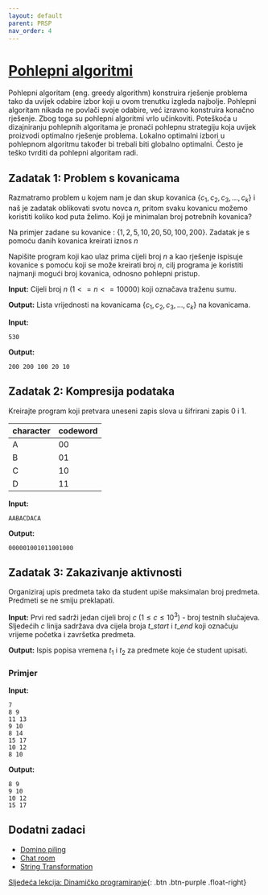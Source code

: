 ```yaml
---
layout: default
parent: PRSP
nav_order: 4
---
```


# [Pohlepni algoritmi](https://cses.fi/book/book.pdf#chapter.5)

Pohlepni algoritam (eng. greedy algorithm) konstruira rješenje problema tako da uvijek odabire izbor koji u ovom trenutku izgleda najbolje. Pohlepni algoritam nikada ne povlači svoje odabire, već izravno konstruira konačno rješenje. Zbog toga su pohlepni algoritmi vrlo učinkoviti. Poteškoća u dizajniranju pohlepnih algoritama je pronaći pohlepnu strategiju koja uvijek proizvodi optimalno rješenje problema. Lokalno optimalni izbori u pohlepnom algoritmu također bi trebali biti globalno optimalni. Često je teško tvrditi da pohlepni algoritam radi.

## Zadatak 1: Problem s kovanicama

Razmatramo problem u kojem nam je dan skup kovanica $\{c_1, c_2, c_3,...,c_k\}$ i naš je zadatak oblikovati svotu novca $n$, pritom svaku kovanicu možemo koristiti koliko kod puta želimo. Koji je minimalan broj potrebnih kovanica?

Na primjer zadane su kovanice : $\{1, 2, 5, 10, 20, 50, 100, 200\}$. Zadatak je s pomoću danih kovanica kreirati iznos $n$

Napišite program koji kao ulaz prima cijeli broj $n$ a kao rješenje ispisuje kovanice s pomoću koji se može kreirati broj $n$, cilj programa je koristiti najmanji mogući broj kovanica, odnosno pohlepni pristup.

**Input:**
Cijeli broj $n$ $(1 <= n <= 10000)$ koji označava traženu sumu.

**Output:**
Lista vrijednosti na kovanicama $\{c_1, c_2, c_3,...,c_k\}$ na kovanicama.

**Input:**

```text
530
```

**Output:**

```text
200 200 100 20 10
```

## Zadatak 2: Kompresija podataka

Kreirajte program koji pretvara uneseni zapis slova u šifrirani zapis 0 i 1.

| character | codeword |
| --------- | -------- |
| A         | 00       |
| B         | 01       |
| C         | 10       |
| D         | 11       |

**Input:**

```text
AABACDACA
```

**Output:**

```text
000001001011001000
```

## Zadatak 3: Zakazivanje aktivnosti

Organiziraj upis predmeta tako da student upiše maksimalan broj predmeta. Predmeti se ne smiju preklapati.

**Input:**
Prvi red sadrži jedan cijeli broj $c$ $(1 \le c \le 10^3)$ - broj testnih slučajeva.
Sljedećih $c$ linija sadržava dva cijela broja $t\_start$ i $t\_end$ koji označuju vrijeme početka i završetka predmeta.

**Output:**
Ispis popisa vremena $t_1$ i $t_2$ za predmete koje će student upisati.

### Primjer

**Input:**

```text
7
8 9
11 13
9 10
8 14
15 17
10 12
8 10
```

**Output:**

```text
8 9
9 10
10 12
15 17
```

## Dodatni zadaci

- [Domino piling](https://codeforces.com/problemset/problem/50/A)
- [Chat room](https://codeforces.com/problemset/problem/58/A)
- [String Transformation](https://codeforces.com/problemset/problem/946/C)

[Sljedeća lekcija: Dinamičko programiranje](../dinamicko-programiranje){: .btn .btn-purple .float-right}
